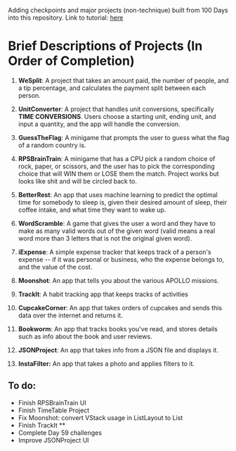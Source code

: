 Adding checkpoints and major projects (non-technique) built from 100 Days into this repository.
Link to tutorial: [here](https://www.hackingwithswift.com/100/swiftui)

# Brief Descriptions of Projects (In Order of Completion)
1. **WeSplit**: A project that takes an amount paid, the number of people, and a tip percentage, and calculates the payment split between each person.

2. **UnitConverter**: A project that handles unit conversions, specifically **TIME CONVERSIONS**. Users choose a starting unit, ending unit, and input a quantity, and the app will handle the conversion. 

3. **GuessTheFlag**: A minigame that prompts the user to guess what the flag of a random country is. 

4. **RPSBrainTrain**: A minigame that has a CPU pick a random choice of rock, paper, or scissors, and the user has to pick the corresponding choice that will WIN them or LOSE them the match. Project works but looks like shit and will be circled back to.

5. **BetterRest**: An app that uses machine learning to predict the optimal time for somebody to sleep is, given their desired amount of sleep, their coffee intake, and what time they want to wake up. 

6. **WordScramble**: A game that gives the user a word and they have to make as many valid words out of the given word (valid means a real word more than 3 letters that is not the original given word). 

7. **iExpense**: A simple expense tracker that keeps track of a person's expense -- if it was personal or business, who the expense belongs to, and the value of the cost.

8. **Moonshot**: An app that tells you about the various APOLLO missions.

9. **TrackIt**: A habit tracking app that keeps tracks of activities

10. **CupcakeCorner**: An app that takes orders of cupcakes and sends this data over the internet and returns it.

11. **Bookworm**: An app that tracks books you've read, and stores details such as info about the book and user reviews.

12. **JSONProject**: An app that takes info from a JSON file and displays it.

13. **InstaFilter:** An app that takes a photo and applies filters to it. 

## To do: 

- Finish RPSBrainTrain UI
- Finish TimeTable Project
- Fix Moonshot: convert VStack usage in ListLayout to List
- Finish TrackIt **
- Complete Day 59 challenges
- Improve JSONProject UI
